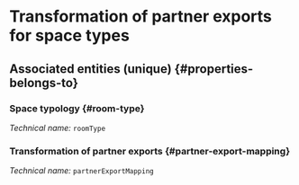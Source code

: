 # Transformation of partner exports for space types
<!--- THIS FILE IS GENERATED PLEASE DO NOT EDIT IT DIRECTLY --->



<OH code="partnerExportMappingToRoomType"/>







## Associated entities (unique) {#properties-belongs-to}

### Space typology {#room-type}



*Technical name:* ```roomType```
<PH code="partnerExportMappingToRoomType:roomType"/>

### Transformation of partner exports {#partner-export-mapping}



*Technical name:* ```partnerExportMapping```
<PH code="partnerExportMappingToRoomType:partnerExportMapping"/>





